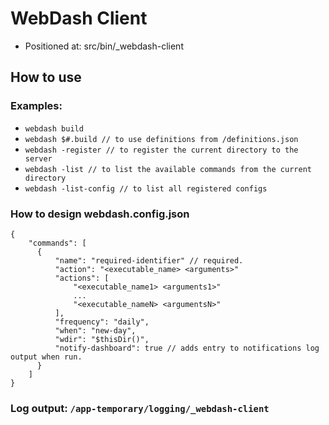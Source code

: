 <h1>WebDash Client</h1>
<ul>
  <li>Positioned at: src/bin/_webdash-client</li>
</ul>

<h2>How to use</h2>
<h3>Examples:</h3>
<ul>
  <li><code>webdash build</code></li>
  <li><code>webdash $#.build // to use definitions from /definitions.json</code></li>
  <li><code>webdash -register // to register the current directory to the server</code></li>
  <li><code>webdash -list // to list the available commands from the current directory</code></li>
  <li><code>webdash -list-config // to list <it>all</it> registered configs</code></li>
</ul>

<h3>How to design webdash.config.json</h3>
<pre><code>{
    "commands": [
      {
          "name": "required-identifier" // required.
          "action": "&lt;executable_name&gt; &lt;arguments&gt;"
          "actions": [
              "&lt;executable_name1&gt; &lt;arguments1&gt;"
              ...
              "&lt;executable_nameN&gt; &lt;argumentsN&gt;"
          ],
          "frequency": "daily",
          "when": "new-day",
          "wdir": "$thisDir()",    
          "notify-dashboard": true // adds entry to notifications log output when run.
      }
    ]
}</code></pre>

<h3>Log output: <code>/app-temporary/logging/_webdash-client</code></h3>
